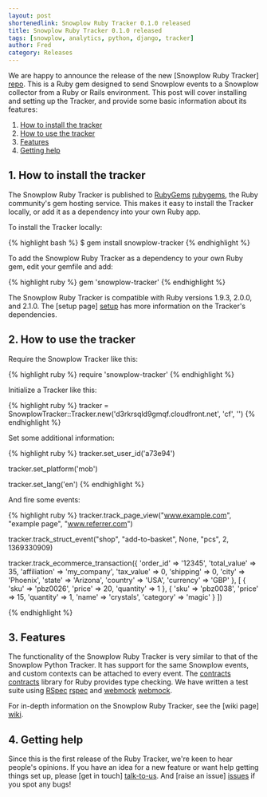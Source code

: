 ```yaml
---
layout: post
shortenedlink: Snowplow Ruby Tracker 0.1.0 released
title: Snowplow Ruby Tracker 0.1.0 released
tags: [snowplow, analytics, python, django, tracker]
author: Fred
category: Releases
---
```


We are happy to announce the release of the new [Snowplow Ruby Tracker] [repo]. This is a Ruby gem designed to send Snowplow events to a Snowplow collector from a Ruby or Rails environment. This post will cover installing and setting up the Tracker, and provide some basic information about its features:

1. [How to install the tracker](/blog/2014/04/23/snowplow-ruby-tracker-0.1.0-released/#install)
2. [How to use the tracker](/blog/2014/04/23/snowplow-ruby-tracker-0.1.0-released/#usage)
3. [Features](/blog/2014/04/23/snowplow-ruby-tracker-0.1.0-released/#roadmap)
4. [Getting help](/blog/2014/04/23/snowplow-ruby-tracker-0.1.0-released/#help)

<!--more-->

<div class="html">
<h2><a name="install">1. How to install the tracker</a></h2>
</div>

The Snowplow Ruby Tracker is published to [RubyGems] [rubygems], the Ruby community's gem hosting service. This makes it easy to install the Tracker locally, or add it as a dependency into your own Ruby app.

To install the Tracker locally:

{% highlight bash %}
$ gem install snowplow-tracker
{% endhighlight %}

To add the Snowplow Ruby Tracker as a dependency to your own Ruby gem, edit your gemfile and add:

{% highlight ruby %}
gem 'snowplow-tracker'
{% endhighlight %}

The Snowplow Ruby Tracker is compatible with Ruby versions 1.9.3, 2.0.0, and 2.1.0. The [setup page] [setup] has more information on the Tracker's dependencies.

<div class="html">
<h2><a name="usage">2. How to use the tracker</a></h2>
</div>

Require the Snowplow Tracker like this:

{% highlight ruby %}
require 'snowplow-tracker'
{% endhighlight %}

Initialize a Tracker like this:

{% highlight ruby %}
tracker = SnowplowTracker::Tracker.new('d3rkrsqld9gmqf.cloudfront.net', 'cf', '')
{% endhighlight %}

Set some additional information:

{% highlight ruby %}
tracker.set_user_id('a73e94')

tracker.set_platform('mob')

tracker.set_lang('en')
{% endhighlight %}

And fire some events:

{% highlight ruby %}
tracker.track_page_view("www.example.com", "example page", "www.referrer.com")

tracker.track_struct_event("shop", "add-to-basket", None, "pcs", 2, 1369330909)

tracker.track_ecommerce_transaction({
  'order_id' => '12345',
  'total_value' => 35,
  'affiliation' => 'my_company',
  'tax_value' => 0,
  'shipping' => 0,
  'city' => 'Phoenix',
  'state' => 'Arizona',
  'country' => 'USA',
  'currency' => 'GBP'
  },
  [ {
  'sku' => 'pbz0026',
  'price' => 20,
  'quantity' => 1
  },
  {
  'sku' => 'pbz0038',
  'price' => 15,
  'quantity' => 1,
  'name' => 'crystals',
  'category' => 'magic'
  } ])

{% endhighlight %}

<div class="html">
<h2><a name="usage">3. Features</a></h2>
</div>

The functionality of the Snowplow Ruby Tracker is very similar to that of the Snowplow Python Tracker. It has support for the same Snowplow events, and custom contexts can be attached to every event. The [contracts] [contracts] library for Ruby provides type checking. We have written a test suite using [RSpec] [rspec] and [webmock] [webmock].

For in-depth information on the Snowplow Ruby Tracker, see the [wiki page] [wiki].

<div class="html">
<h2><a name="help">4. Getting help</a></h2>
</div>

Since this is the first release of the Ruby Tracker, we're keen to hear people's opinions. If you have an idea for a new feature or want help getting things set up, please [get in touch] [talk-to-us]. And [raise an issue] [issues] if you spot any bugs!

[contracts]: https://rubygems.org/gems/contracts
[rspec]: https://rubygems.org/gems/rspec
[webmock]: https://rubygems.org/gems/webmock

[rubygems]: http://rubygems.org/gems/snowplow-tracker

[repo]: https://github.com/snowplow/snowplow-ruby-tracker
[wiki]: https://github.com/snowplow/snowplow/wiki/Ruby-Tracker
[setup]: https://github.com/snowplow/snowplow/wiki/Ruby-tracker-setup
[talk-to-us]: https://github.com/snowplow/snowplow/wiki/Talk-to-us
[issues]: https://github.com/snowplow/snowplow-ruby-tracker/issues
